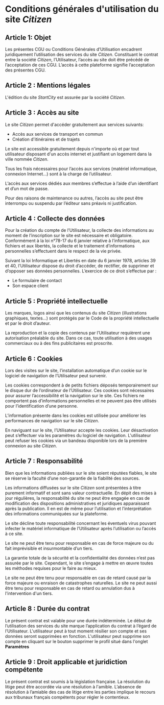 # Conditions générales d'utilisation du site *Citizen*

## Article 1: Objet

Les présentes CGU ou Conditions Générales d’Utilisation encadrent juridiquement l’utilisation des services du site *Citizen*. Constituant le contrat entre la société *Citizen*, l’Utilisateur, l’accès au site doit être précédé de l’acceptation de ces CGU. L’accès à cette plateforme signifie l’acceptation des présentes CGU.

## Article 2 : Mentions légales

L'édition du site *StartCity* est assurée par la société *Citizen*.

## Article 3 : Accès au site

Le site *Citizen* permet d'accéder gratuitement aux services suivants:

- Accès aux services de transport en commun
- Création d'itinéraires et de trajets

Le site est accessible gratuitement depuis n'importe où et par tout utilisateur disposant d'un accès internet et justifiant un logement dans la ville nommée *Citizen*. 

Tous les frais nécessaires pour l’accès aux services (matériel informatique, connexion Internet…) sont à la charge de l’utilisateur.

L’accès aux services dédiés aux membres s’effectue à l’aide d’un identifiant et d’un mot de passe.

Pour des raisons de maintenance ou autres, l’accès au site peut être interrompu ou suspendu par l’éditeur sans préavis ni justification.

## Article 4 : Collecte des données

Pour la création du compte de l’Utilisateur, la collecte des informations au moment de l’inscription sur le site est nécessaire et obligatoire. Conformément à la loi n°78-17 du 6 janvier relative à l’informatique, aux fichiers et aux libertés, la collecte et le traitement d’informations personnelles s’effectuent dans le respect de la vie privée.

Suivant la loi Informatique et Libertés en date du 6 janvier 1978, articles 39 et 40, l’Utilisateur dispose du droit d’accéder, de rectifier, de supprimer et d’opposer ses données personnelles. L’exercice de ce droit s’effectue par :

- Le formulaire de contact
- Son espace client

## Article 5 : Propriété intellectuelle

Les marques, logos ainsi que les contenus du site *Citizen* (illustrations graphiques, textes…) sont protégés par le Code de la propriété intellectuelle et par le droit d’auteur.

La reproduction et la copie des contenus par l’Utilisateur requièrent une autorisation préalable du site. Dans ce cas, toute utilisation à des usages commerciaux ou à des fins publicitaires est proscrite.

## Article 6 : Cookies

Lors des visites sur le site, l’installation automatique d’un cookie sur le logiciel de navigation de l’Utilisateur peut survenir.

Les cookies correspondent à de petits fichiers déposés temporairement sur le disque dur de l’ordinateur de l’Utilisateur. Ces cookies sont nécessaires pour assurer l’accessibilité et la navigation sur le site. Ces fichiers ne comportent pas d’informations personnelles et ne peuvent pas être utilisés pour l’identification d’une personne.

L’information présente dans les cookies est utilisée pour améliorer les performances de navigation sur le site *Citizen*.

En naviguant sur le site, l’Utilisateur accepte les cookies. Leur désactivation peut s’effectuer via les paramètres du logiciel de navigation. L'utilisateur peut refuser les cookies via un bandeau disponible lors de la première connexion au site *Citizen*.

## Article 7 : Responsabilité

Bien que les informations publiées sur le site soient réputées fiables, le site se réserve la faculté d’une non-garantie de la fiabilité des sources.

Les informations diffusées sur le site *Citizen* sont présentées à titre purement informatif et sont sans valeur contractuelle. En dépit des mises à jour régulières, la responsabilité du site ne peut être engagée en cas de modification des dispositions administratives et juridiques apparaissant après la publication. Il en est de même pour l’utilisation et l’interprétation des informations communiquées sur la plateforme.

Le site décline toute responsabilité concernant les éventuels virus pouvant infecter le matériel informatique de l’Utilisateur après l’utilisation ou l’accès à ce site.

Le site ne peut être tenu pour responsable en cas de force majeure ou du fait imprévisible et insurmontable d’un tiers.

La garantie totale de la sécurité et la confidentialité des données n’est pas assurée par le site. Cependant, le site s’engage à mettre en œuvre toutes les méthodes requises pour le faire au mieux.

Le site ne peut être tenu pour responsable en cas de retard causé par la force majeure ou enraison de catastrophes naturelles. Le site ne peut aussi être tenu pour responsable en cas de retard ou annulation dus à l'intervention d'un tiers. 

## Article 8 : Durée du contrat

Le présent contrat est valable pour une durée indéterminée. Le début de l’utilisation des services du site marque l’application du contrat à l’égard de l’Utilisateur.
L'utilisateur peut à tout moment résilier son compte et ses données seront supprimées en fonction. L'utilisateur peut supprime son compte en cliquant sur le bouton supprimer le profil situé dans l'onglet **Paramètres**

## Article 9 : Droit applicable et juridiction compétente

Le présent contrat est soumis à la législation française. La résolution du litige peut être accordée via une résolution à l'amible. L’absence de résolution à l’amiable des cas de litige entre les parties implique le recours aux tribunaux français compétents pour régler le contentieux.

